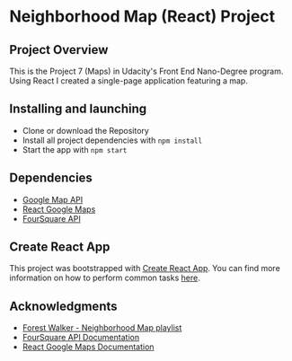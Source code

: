 # Neighborhood Map (React) Project

## Project Overview
This is the Project 7 (Maps) in Udacity's Front End Nano-Degree program. Using React I created a single-page application featuring a map.

## Installing and launching
- Clone or download the Repository
- Install all project dependencies with `npm install`
- Start the app with `npm start`

## Dependencies
- [Google Map API](https://cloud.google.com/maps-platform/)
- [React Google Maps](https://tomchentw.github.io/react-google-maps/)
- [FourSquare API](https://developer.foursquare.com/)


## Create React App

This project was bootstrapped with [Create React App](https://github.com/facebookincubator/create-react-app). You can find more information on how to perform common tasks [here](https://github.com/facebookincubator/create-react-app/blob/master/packages/react-scripts/template/README.md).

## Acknowledgments

- [Forest Walker - Neighborhood Map playlist](https://www.youtube.com/playlist?list=PL4rQq4MQP1crXuPtruu_eijgOUUXhcUCP)
- [FourSquare API Documentation]( https://developer.foursquare.com/docs/api)
- [React Google Maps Documentation](https://tomchentw.github.io/react-google-maps/#installation)
